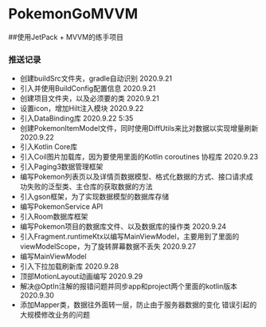 # PokemonGoMVVM
##使用JetPack + MVVM的练手项目

### 推送记录
- 创建buildSrc文件夹，gradle自动识别 2020.9.21
- 引入并使用BuildConfig配置信息  2020.9.21
- 创建项目文件夹，以及必须要的类 2020.9.21
- 设置icon，增加Hilt注入模块 2020.9.22
- 引入DataBinding库 2020.9.22 5:35
- 创建PokemonItemModel文件，同时使用DiffUtils来比对数据以实现增量刷新 2020.9.22
- 引入Kotlin Core库
- 引入Coil图片加载库，因为要使用里面的Kotlin coroutines 协程库 2020.9.23
- 引入Paging3数据管理框架
- 编写Pokemon列表页以及详情页数据模型、格式化数据的方式、接口请求成功失败的泛型类、主仓库的获取数据的方法
- 引入gson框架，为了实现数据模型的数据库存储
- 编写PokemonService API
- 引入Room数据库框架
- 编写Pokemon项目的数据库文件、以及数据库的操作类 2020.9.24
- 引入Fragment.runtimeKtx以编写MainViewModel，主要用到了里面的viewModelScope，为了旋转屏幕数据不丢失 2020.9.27
- 编写MainViewModel
- 引入下拉加载刷新库 2020.9.28
- 顶部MotionLayout动画编写 2020.9.29
- 解决@OptIn注解的报错问题并同步app和project两个里面的kotlin版本 2020.9.30
- 添加Mapper类，数据往外面转一层，防止由于服务器数据的变化 错误引起的大规模修改业务的问题

